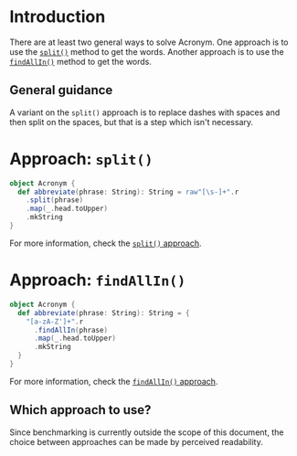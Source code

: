 # Introduction

There are at least two general ways to solve Acronym.
One approach is to use the [`split()`][split] method to get the words.
Another approach is to use the [`findAllIn()`][findallin] method to get the words.

## General guidance

A variant on the `split()` approach is to replace dashes with spaces and then split on the spaces, but that is a step
which isn't necessary.

# Approach: `split()`

```scala
object Acronym {
  def abbreviate(phrase: String): String = raw"[\s-]+".r
    .split(phrase)
    .map(_.head.toUpper)
    .mkString
}
```

For more information, check the [`split()` approach][approach-split].

# Approach: `findAllIn()`

```scala
object Acronym {
  def abbreviate(phrase: String): String = {
    "[a-zA-Z']+".r
      .findAllIn(phrase)
      .map(_.head.toUpper)
      .mkString
  }
}
```

For more information, check the [`findAllIn()` approach][approach-findallin].

## Which approach to use?

Since benchmarking is currently outside the scope of this document, the choice between approaches can be made by perceived readability.

[split]: https://www.scala-lang.org/api/2.12.7/scala/util/matching/Regex.html#split(toSplit:CharSequence):Array[String]
[findallin]: https://www.scala-lang.org/api/2.12.7/scala/util/matching/Regex.html#findAllIn(source:CharSequence):scala.util.matching.Regex.MatchIterator
[approach-split]: https://exercism.org/tracks/scala/exercises/acronym/approaches/split
[approach-findallin]: https://exercism.org/tracks/scala/exercises/acronym/approaches/findallin
